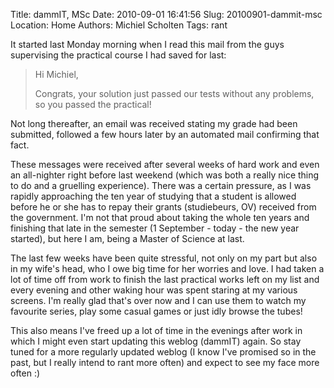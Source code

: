 Title: dammIT, MSc
Date: 2010-09-01 16:41:56
Slug: 20100901-dammit-msc
Location: Home
Authors: Michiel Scholten
Tags: rant

<p>It started last Monday morning when I read this mail from the guys supervising the practical course I had saved for last:</p>

<blockquote><p>Hi Michiel,</p>
<p>Congrats, your solution just passed our tests without any problems, so you passed the practical!</p></blockquote>

<p>Not long thereafter, an email was received stating my grade had been submitted, followed a few hours later by an automated mail confirming that fact.</p>

<p>These messages were received after several weeks of hard work and even an all-nighter right before last weekend (which was both a really nice thing to do and a gruelling experience). There was a certain pressure, as I was rapidly approaching the ten year of studying that a student is allowed before he or she has to repay their grants (studiebeurs, OV) received from the government. I'm not that proud about taking the whole ten years and finishing that late in the semester (1 September - today - the new year started), but here I am, being a Master of Science at last.</p>

<p>The last few weeks have been quite stressful, not only on my part but also in my wife's head, who I owe big time for her worries and love. I had taken a lot of time off from work to finish the last practical works left on my list and every evening and other waking hour was spent staring at my various screens. I'm really glad that's over now and I can use them to watch my favourite series, play some casual games or just idly browse the tubes!</p>

<p>This also means I've freed up a lot of time in the evenings after work in which I might even start updating this weblog (dammIT) again. So stay tuned for a more regularly updated weblog (I know I've promised so in the past, but I really intend to rant more often) and expect to see my face more often :)</p>